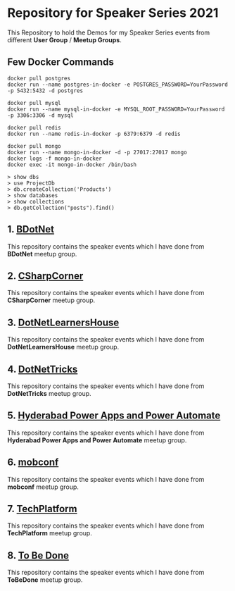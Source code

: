 # Repository for Speaker Series 2021
This Repository to hold the Demos for my Speaker Series events from different **User Group** / **Meetup Groups**.

## Few Docker Commands
```
docker pull postgres
docker run --name postgres-in-docker -e POSTGRES_PASSWORD=YourPassword -p 5432:5432 -d postgres

docker pull mysql
docker run --name mysql-in-docker -e MYSQL_ROOT_PASSWORD=YourPassword -p 3306:3306 -d mysql

docker pull redis
docker run --name redis-in-docker -p 6379:6379 -d redis

docker pull mongo
docker run --name mongo-in-docker -d -p 27017:27017 mongo
docker logs -f mongo-in-docker
docker exec -it mongo-in-docker /bin/bash

> show dbs
> use ProjectDb
> db.createCollection('Products')
> show databases
> show collections
> db.getCollection("posts").find()
```

## 1. [BDotNet](https://github.com/vishipayyallore/speaker_series_2021/tree/master/BDotNet)
This repository contains the speaker events which I have done from **BDotNet** meetup group.

## 2. [CSharpCorner](https://github.com/vishipayyallore/speaker_series_2021/tree/master/CSharpCorner)
This repository contains the speaker events which I have done from **CSharpCorner** meetup group.

## 3. [DotNetLearnersHouse](https://github.com/vishipayyallore/speaker_series_2021/tree/master/DotNetLearnersHouse)
This repository contains the speaker events which I have done from **DotNetLearnersHouse** meetup group.

## 4. [DotNetTricks](https://github.com/vishipayyallore/speaker_series_2021/tree/master/DotNetTricks)
This repository contains the speaker events which I have done from **DotNetTricks** meetup group.

## 5. [Hyderabad Power Apps and Power Automate](https://github.com/vishipayyallore/speaker_series_2021/tree/master/HPA-PA)
This repository contains the speaker events which I have done from **Hyderabad Power Apps and Power Automate** meetup group.

## 6. [mobconf](https://github.com/vishipayyallore/speaker_series_2021/tree/master/mobconf)
This repository contains the speaker events which I have done from **mobconf** meetup group.

## 7. [TechPlatform](https://github.com/vishipayyallore/speaker_series_2021/tree/master/TechPlatform)
This repository contains the speaker events which I have done from **TechPlatform** meetup group.

## 8. [To Be Done](http://tobe.done)
This repository contains the speaker events which I have done from **ToBeDone** meetup group.
